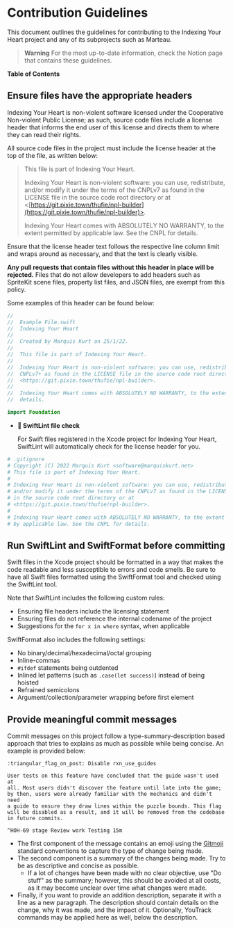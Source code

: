 # Contribution Guidelines

This document outlines the guidelines for contributing to the Indexing Your Heart project and any of its subprojects such as Marteau.

> **Warning**
> For the most up-to-date information, check the Notion page that contains these guidelines.

**Table of Contents**

## Ensure files have the appropriate headers

Indexing Your Heart is non-violent software licensed under the Cooperative Non-violent Public License; as such, source code files include a license header that informs the end user of this license and directs them to where they can read their rights.

All source code files in the project must include the license header at the top of the file, as written below:

> This file is part of Indexing Your Heart.
> 
> 
> 
> Indexing Your Heart is non-violent software: you can use, redistribute, and/or modify it under the terms of the CNPLv7 as found in the LICENSE file in the source code root directory or at <[https://git.pixie.town/thufie/npl-builder](https://git.pixie.town/thufie/npl-builder)>.
> 
> Indexing Your Heart comes with ABSOLUTELY NO WARRANTY, to the extent permitted by applicable law. See the CNPL for details.
> 

Ensure that the license header text follows the respective line column limit and wraps around as necessary, and that the text is clearly visible. 

**Any pull requests that contain files without this header in place will be rejected.** Files that do not allow developers to add headers such as SpriteKit scene files, property list files, and JSON files, are exempt from this policy.

Some examples of this header can be found below:

```swift
//
//  Example File.swift
//  Indexing Your Heart
//
//  Created by Marquis Kurt on 25/1/22.
//
//  This file is part of Indexing Your Heart.
//
//  Indexing Your Heart is non-violent software: you can use, redistribute, and/or modify it under the terms of the
//  CNPLv7+ as found in the LICENSE file in the source code root directory or at
//  <https://git.pixie.town/thufie/npl-builder>.
//
//  Indexing Your Heart comes with ABSOLUTELY NO WARRANTY, to the extent permitted by applicable law. See the CNPL for
//  details.

import Foundation
```

- **🏁 SwiftLint file check**
    
    For Swift files registered in the Xcode project for Indexing Your Heart, SwiftLint will automatically check for the license header for you.
    

```python
# .gitignore
# Copyright (C) 2022 Marquis Kurt <software@marquiskurt.net>
# This file is part of Indexing Your Heart.
#
# Indexing Your Heart is non-violent software: you can use, redistribute,
# and/or modify it under the terms of the CNPLv7 as found in the LICENSE file
# in the source code root directory or at
# <https://git.pixie.town/thufie/npl-builder>.
#
# Indexing Your Heart comes with ABSOLUTELY NO WARRANTY, to the extent permitted
# by applicable law. See the CNPL for details.
```

## Run SwiftLint and SwiftFormat before committing

Swift files in the Xcode project should be formatted in a way that makes the code readable and less susceptible to errors and code smells. Be sure to have all Swift files formatted using the SwiftFormat tool and checked using the SwiftLint tool.

Note that SwiftLint includes the following custom rules:

- Ensuring file headers include the licensing statement
- Ensuring files do not reference the internal codename of the project
- Suggestions for the `for x in where` syntax, when applicable

SwiftFormat also includes the following settings:

- No binary/decimal/hexadecimal/octal grouping
- Inline-commas
- `#ifdef` statements being outdented
- Inlined let patterns (such as `.case(let success)`) instead of being hoisted
- Refrained semicolons
- Argument/collection/parameter wrapping before first element

## Provide meaningful commit messages

Commit messages on this project follow a type-summary-description based approach that tries to explains as much as possible while being concise. An example is provided below:

```
:triangular_flag_on_post: Disable rxn_use_guides

User tests on this feature have concluded that the guide wasn't used at
all. Most users didn't discover the feature until late into the game;
by then, users were already familiar with the mechanics and didn't need
a guide to ensure they draw lines within the puzzle bounds. This flag
will be disabled as a result, and it will be removed from the codebase
in future commits.

^HOH-69 stage Review work Testing 15m
```

- The first component of the message contains an emoji using the [Gitmoji](https://gitmoji.dev) standard conventions to capture the type of change being made.
- The second component is a summary of the changes being made. Try to be as descriptive and concise as possible.
    - If a lot of changes have been made with no clear objective, use "Do stuff" as the summary; however, this should be avoided at all costs, as it may become unclear over time what changes were made.
- Finally, if you want to provide an addition description, separate it with a line as a new paragraph. The description should contain details on the change, why it was made, and the impact of it. Optionally, YouTrack commands may be applied here as well, below the description.

